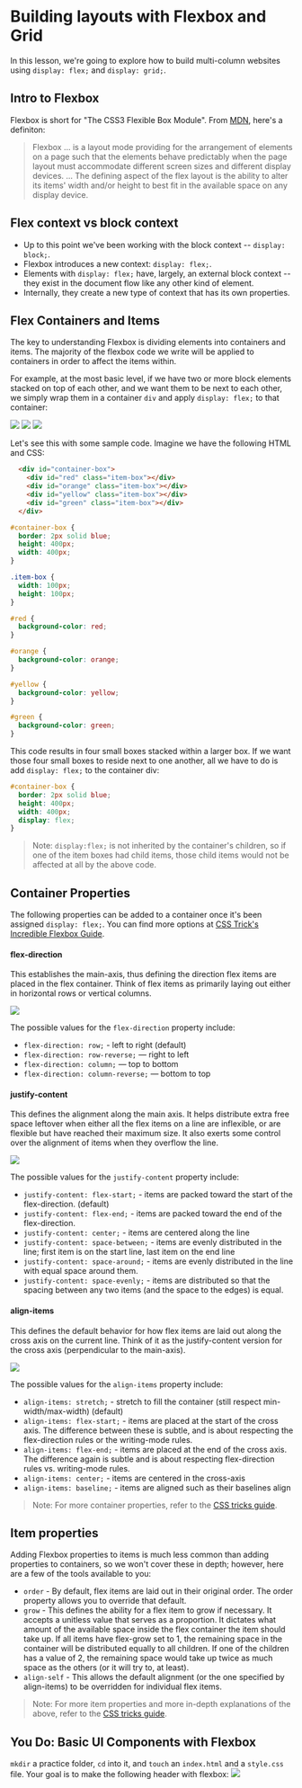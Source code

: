 # Building layouts with Flexbox and Grid

In this lesson, we're going to explore how to build multi-column websites using `display: flex;` and `display: grid;`. 

## Intro to Flexbox
Flexbox is short for "The CSS3 Flexible Box Module". From [MDN](https://developer.mozilla.org/en-US/docs/Web/CSS/CSS_Flexible_Box_Layout/Using_CSS_flexible_boxes), here's a definiton:

> Flexbox ... is a layout mode providing for the arrangement of elements on a page such that the elements behave predictably when the page layout must accommodate different screen sizes and different display devices. ... The defining aspect of the flex layout is the ability to alter its items' width and/or height to best fit in the available space on any display device.

## Flex context vs block context
- Up to this point we've been working with the block context -- `display: block;`. 
- Flexbox introduces a new context: `display: flex;`.
- Elements with `display: flex;` have, largely, an external block context -- they exist in the document flow like any other kind of element.
- Internally, they create a new type of context that has its own properties.

## Flex Containers and Items
The key to understanding Flexbox is dividing elements into containers and items. The majority of the flexbox code we write will be applied to containers in order to affect the items within. 

For example, at the most basic level, if we have two or more block elements stacked on top of each other, and we want them to be next to each other, we simply wrap them in a container `div` and apply `display: flex;` to that container:

![](https://res.cloudinary.com/briandanger/image/upload/v1569400237/Screen_Shot_2019-09-25_at_4.25.05_AM_fde2wj.png)
![](https://res.cloudinary.com/briandanger/image/upload/v1569400237/Screen_Shot_2019-09-25_at_4.28.19_AM_ffw2b5.png)
![](https://res.cloudinary.com/briandanger/image/upload/v1569400238/Screen_Shot_2019-09-25_at_4.29.42_AM_r3cfpa.png)

Let's see this with some sample code. Imagine we have the following HTML and CSS:

```html
  <div id="container-box">
    <div id="red" class="item-box"></div>
    <div id="orange" class="item-box"></div>
    <div id="yellow" class="item-box"></div>
    <div id="green" class="item-box"></div>
  </div>
```

```css
#container-box {
  border: 2px solid blue;
  height: 400px;
  width: 400px;
}

.item-box {
  width: 100px;
  height: 100px;
}

#red {
  background-color: red;
}

#orange {
  background-color: orange;
}

#yellow {
  background-color: yellow;
}

#green {
  background-color: green;
}
```

This code results in four small boxes stacked within a larger box. If we want those four small boxes to reside next to one another, all we have to do is add `display: flex;` to the container div:

```css
#container-box {
  border: 2px solid blue;
  height: 400px;
  width: 400px;
  display: flex;
}
```

>Note: `display:flex;` is not inherited by the container's children, so if one of the item boxes had child items, those child items would not be affected at all by the above code.

## Container Properties
The following properties can be added to a container once it's been assigned `display: flex;`. You can find more options at [CSS Trick's Incredible Flexbox Guide](https://css-tricks.com/snippets/css/a-guide-to-flexbox/).

#### flex-direction
This establishes the main-axis, thus defining the direction flex items are placed in the flex container. Think of flex items as primarily laying out either in horizontal rows or vertical columns.

![](https://css-tricks.com/wp-content/uploads/2018/10/flex-direction.svg)

The possible values for the `flex-direction` property include:
- `flex-direction: row;` - left to right (default)
- `flex-direction: row-reverse;` — right to left
- `flex-direction: column;` — top to bottom
- `flex-direction: column-reverse;` — bottom to top

#### justify-content
This defines the alignment along the main axis. It helps distribute extra free space leftover when either all the flex items on a line are inflexible, or are flexible but have reached their maximum size. It also exerts some control over the alignment of items when they overflow the line.

![](https://css-tricks.com/wp-content/uploads/2018/10/justify-content.svg)

The possible values for the `justify-content` property include:
- `justify-content: flex-start;` - items are packed toward the start of the flex-direction. (default)
- `justify-content: flex-end;` - items are packed toward the end of the flex-direction.
- `justify-content: center;` - items are centered along the line
- `justify-content: space-between;` - items are evenly distributed in the line; first item is on the start line, last item on the end line
- `justify-content: space-around;` - items are evenly distributed in the line with equal space around them. 
- `justify-content: space-evenly;` - items are distributed so that the spacing between any two items (and the space to the edges) is equal.

#### align-items
This defines the default behavior for how flex items are laid out along the cross axis on the current line. Think of it as the justify-content version for the cross axis (perpendicular to the main-axis).

![](https://css-tricks.com/wp-content/uploads/2018/10/align-items.svg)

The possible values for the `align-items` property include:
- `align-items: stretch;` - stretch to fill the container (still respect min-width/max-width) (default)
- `align-items: flex-start;` - items are placed at the start of the cross axis. The difference between these is subtle, and is about respecting the flex-direction rules or the writing-mode rules.
- `align-items: flex-end;` - items are placed at the end of the cross axis. The difference again is subtle and is about respecting flex-direction rules vs. writing-mode rules.
- `align-items: center;` - items are centered in the cross-axis
- `align-items: baseline;` - items are aligned such as their baselines align

>Note: For more container properties, refer to the [CSS tricks guide](https://css-tricks.com/snippets/css/a-guide-to-flexbox/).

## Item properties
Adding Flexbox properties to items is much less common than adding properties to containers, so we won't cover these in depth; however, here are a few of the tools available to you:

- `order` - By default, flex items are laid out in their original order. The order property allows you to override that default.
- `grow` - This defines the ability for a flex item to grow if necessary. It accepts a unitless value that serves as a proportion. It dictates what amount of the available space inside the flex container the item should take up. If all items have flex-grow set to 1, the remaining space in the container will be distributed equally to all children. If one of the children has a value of 2, the remaining space would take up twice as much space as the others (or it will try to, at least).
- `align-self` - This allows the default alignment (or the one specified by align-items) to be overridden for individual flex items.

>Note: For more item properties and more in-depth explanations of the above, refer to the [CSS tricks guide](https://css-tricks.com/snippets/css/a-guide-to-flexbox/).

## You Do: Basic UI Components with Flexbox
`mkdir` a practice folder, `cd` into it, and `touch` an `index.html` and a `style.css` file. Your goal is to make the following header with flexbox:
![](https://res.cloudinary.com/briandanger/image/upload/v1569403551/Screen_Shot_2019-09-25_at_5.25.36_AM_t6ive2.png)


